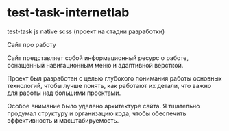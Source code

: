 # test-task-internetlab
test-task js native scss (проект на стадии разработки)

Сайт про работу

Сайт представляет собой информационный ресурс о работе, оснащенный навигационным меню и адаптивной версткой. 

Проект был разработан с целью глубокого понимания работы основных технологий, чтобы лучше понять, как работают их детали, что важно для работы над большими проектами.

Особое внимание было уделено архитектуре сайта. Я тщательно продумал структуру и организацию кода, чтобы обеспечить эффективность и масштабируемость.

